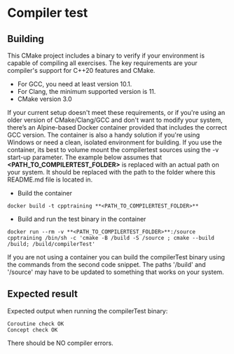 # Compiler test
## Building
This CMake project includes a binary to verify if your environment is capable of compiling all exercises. The key requirements are your compiler's support for C++20 features and CMake.

- For GCC, you need at least version 10.1.
- For Clang, the minimum supported version is 11.
- CMake version 3.0

If your current setup doesn't meet these requirements, or if you're using an older version of CMake/Clang/GCC and don't want to modify your system, there’s an Alpine-based Docker container provided
that includes the correct GCC version. The container is also a handy solution if you're using Windows or need a clean, isolated environment for building.
If you use the container, its best to volume mount the compilertest sources using the -v start-up parameter.
The example below assumes that **<PATH_TO_COMPILERTEST_FOLDER>** is replaced with an actual path on your system. It should be replaced with the path to the folder where this README.md file is located in.
- Build the container
```
docker build -t cpptraining **<PATH_TO_COMPILERTEST_FOLDER>**
```
- Build and run the test binary in the container
```
docker run --rm -v **<PATH_TO_COMPILERTEST_FOLDER>**:/source cpptraining /bin/sh -c 'cmake -B /build -S /source ; cmake --build /build; /build/compilerTest'
```
If you are not using a container you can build the compilerTest binary using the commands from the second code snippet. The paths '/build' and '/source' may have to be updated to something
that works on your system.
## Expected result
Expected output when running the compilerTest binary:
```
Coroutine check OK
Concept check OK
```
There should be NO compiler errors.

